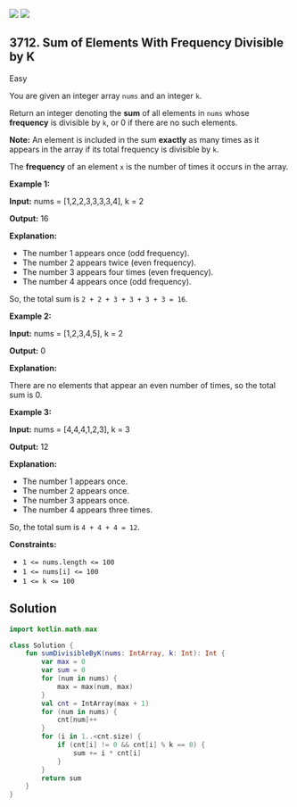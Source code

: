 [![](https://img.shields.io/github/stars/javadev/LeetCode-in-Kotlin?label=Stars&style=flat-square)](https://github.com/javadev/LeetCode-in-Kotlin)
[![](https://img.shields.io/github/forks/javadev/LeetCode-in-Kotlin?label=Fork%20me%20on%20GitHub%20&style=flat-square)](https://github.com/javadev/LeetCode-in-Kotlin/fork)

## 3712\. Sum of Elements With Frequency Divisible by K

Easy

You are given an integer array `nums` and an integer `k`.

Return an integer denoting the **sum** of all elements in `nums` whose **frequency** is divisible by `k`, or 0 if there are no such elements.

**Note:** An element is included in the sum **exactly** as many times as it appears in the array if its total frequency is divisible by `k`.

The **frequency** of an element `x` is the number of times it occurs in the array.

**Example 1:**

**Input:** nums = [1,2,2,3,3,3,3,4], k = 2

**Output:** 16

**Explanation:**

*   The number 1 appears once (odd frequency).
*   The number 2 appears twice (even frequency).
*   The number 3 appears four times (even frequency).
*   The number 4 appears once (odd frequency).

So, the total sum is `2 + 2 + 3 + 3 + 3 + 3 = 16`.

**Example 2:**

**Input:** nums = [1,2,3,4,5], k = 2

**Output:** 0

**Explanation:**

There are no elements that appear an even number of times, so the total sum is 0.

**Example 3:**

**Input:** nums = [4,4,4,1,2,3], k = 3

**Output:** 12

**Explanation:**

*   The number 1 appears once.
*   The number 2 appears once.
*   The number 3 appears once.
*   The number 4 appears three times.

So, the total sum is `4 + 4 + 4 = 12`.

**Constraints:**

*   `1 <= nums.length <= 100`
*   `1 <= nums[i] <= 100`
*   `1 <= k <= 100`

## Solution

```kotlin
import kotlin.math.max

class Solution {
    fun sumDivisibleByK(nums: IntArray, k: Int): Int {
        var max = 0
        var sum = 0
        for (num in nums) {
            max = max(num, max)
        }
        val cnt = IntArray(max + 1)
        for (num in nums) {
            cnt[num]++
        }
        for (i in 1..<cnt.size) {
            if (cnt[i] != 0 && cnt[i] % k == 0) {
                sum += i * cnt[i]
            }
        }
        return sum
    }
}
```